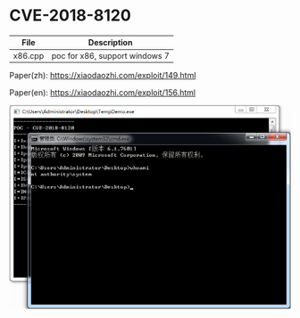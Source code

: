 # CVE-2018-8120

| File   | Description |
|--------|-------------|
|x86.cpp | poc for x86, support windows 7 |

Paper(zh): https://xiaodaozhi.com/exploit/149.html

Paper(en): https://xiaodaozhi.com/exploit/156.html

![screenshot](./screenshot.png)
